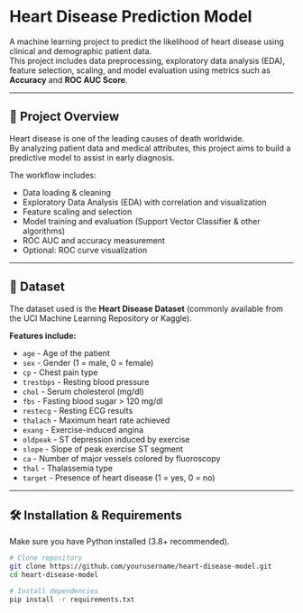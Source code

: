 # Heart Disease Prediction Model

A machine learning project to predict the likelihood of heart disease using clinical and demographic patient data.  
This project includes data preprocessing, exploratory data analysis (EDA), feature selection, scaling, and model evaluation using metrics such as **Accuracy** and **ROC AUC Score**.

---

## 📌 Project Overview
Heart disease is one of the leading causes of death worldwide.  
By analyzing patient data and medical attributes, this project aims to build a predictive model to assist in early diagnosis.

The workflow includes:
- Data loading & cleaning
- Exploratory Data Analysis (EDA) with correlation and visualization
- Feature scaling and selection
- Model training and evaluation (Support Vector Classifier & other algorithms)
- ROC AUC and accuracy measurement
- Optional: ROC curve visualization

---

## 📂 Dataset
The dataset used is the **Heart Disease Dataset** (commonly available from the UCI Machine Learning Repository or Kaggle).

**Features include:**
- `age` - Age of the patient
- `sex` - Gender (1 = male, 0 = female)
- `cp` - Chest pain type
- `trestbps` - Resting blood pressure
- `chol` - Serum cholesterol (mg/dl)
- `fbs` - Fasting blood sugar > 120 mg/dl
- `restecg` - Resting ECG results
- `thalach` - Maximum heart rate achieved
- `exang` - Exercise-induced angina
- `oldpeak` - ST depression induced by exercise
- `slope` - Slope of peak exercise ST segment
- `ca` - Number of major vessels colored by fluoroscopy
- `thal` - Thalassemia type
- `target` - Presence of heart disease (1 = yes, 0 = no)

---

## 🛠 Installation & Requirements
Make sure you have Python installed (3.8+ recommended).

```bash
# Clone repository
git clone https://github.com/yourusername/heart-disease-model.git
cd heart-disease-model

# Install dependencies
pip install -r requirements.txt
